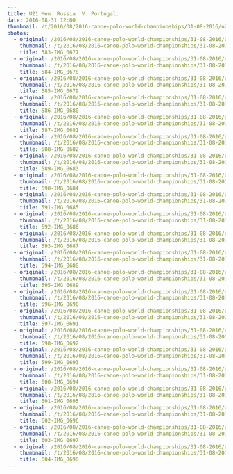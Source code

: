 ```yaml
---
title: U21 Men  Russia  V  Portugal.
date: 2016-08-31 12:00
thumbnail: /t/2016/08/2016-canoe-polo-world-championships/31-08-2016/u21-men-russia-v-portugal/583-img_0677.jpg
photos:
  - original: /2016/08/2016-canoe-polo-world-championships/31-08-2016/u21-men-russia-v-portugal/583-img_0677.jpg
    thumbnail: /t/2016/08/2016-canoe-polo-world-championships/31-08-2016/u21-men-russia-v-portugal/583-img_0677.jpg
    title: 583-IMG_0677
  - original: /2016/08/2016-canoe-polo-world-championships/31-08-2016/u21-men-russia-v-portugal/584-img_0678.jpg
    thumbnail: /t/2016/08/2016-canoe-polo-world-championships/31-08-2016/u21-men-russia-v-portugal/584-img_0678.jpg
    title: 584-IMG_0678
  - original: /2016/08/2016-canoe-polo-world-championships/31-08-2016/u21-men-russia-v-portugal/585-img_0679.jpg
    thumbnail: /t/2016/08/2016-canoe-polo-world-championships/31-08-2016/u21-men-russia-v-portugal/585-img_0679.jpg
    title: 585-IMG_0679
  - original: /2016/08/2016-canoe-polo-world-championships/31-08-2016/u21-men-russia-v-portugal/586-img_0680.jpg
    thumbnail: /t/2016/08/2016-canoe-polo-world-championships/31-08-2016/u21-men-russia-v-portugal/586-img_0680.jpg
    title: 586-IMG_0680
  - original: /2016/08/2016-canoe-polo-world-championships/31-08-2016/u21-men-russia-v-portugal/587-img_0681.jpg
    thumbnail: /t/2016/08/2016-canoe-polo-world-championships/31-08-2016/u21-men-russia-v-portugal/587-img_0681.jpg
    title: 587-IMG_0681
  - original: /2016/08/2016-canoe-polo-world-championships/31-08-2016/u21-men-russia-v-portugal/588-img_0682.jpg
    thumbnail: /t/2016/08/2016-canoe-polo-world-championships/31-08-2016/u21-men-russia-v-portugal/588-img_0682.jpg
    title: 588-IMG_0682
  - original: /2016/08/2016-canoe-polo-world-championships/31-08-2016/u21-men-russia-v-portugal/589-img_0683.jpg
    thumbnail: /t/2016/08/2016-canoe-polo-world-championships/31-08-2016/u21-men-russia-v-portugal/589-img_0683.jpg
    title: 589-IMG_0683
  - original: /2016/08/2016-canoe-polo-world-championships/31-08-2016/u21-men-russia-v-portugal/590-img_0684.jpg
    thumbnail: /t/2016/08/2016-canoe-polo-world-championships/31-08-2016/u21-men-russia-v-portugal/590-img_0684.jpg
    title: 590-IMG_0684
  - original: /2016/08/2016-canoe-polo-world-championships/31-08-2016/u21-men-russia-v-portugal/591-img_0685.jpg
    thumbnail: /t/2016/08/2016-canoe-polo-world-championships/31-08-2016/u21-men-russia-v-portugal/591-img_0685.jpg
    title: 591-IMG_0685
  - original: /2016/08/2016-canoe-polo-world-championships/31-08-2016/u21-men-russia-v-portugal/592-img_0686.jpg
    thumbnail: /t/2016/08/2016-canoe-polo-world-championships/31-08-2016/u21-men-russia-v-portugal/592-img_0686.jpg
    title: 592-IMG_0686
  - original: /2016/08/2016-canoe-polo-world-championships/31-08-2016/u21-men-russia-v-portugal/593-img_0687.jpg
    thumbnail: /t/2016/08/2016-canoe-polo-world-championships/31-08-2016/u21-men-russia-v-portugal/593-img_0687.jpg
    title: 593-IMG_0687
  - original: /2016/08/2016-canoe-polo-world-championships/31-08-2016/u21-men-russia-v-portugal/594-img_0688.jpg
    thumbnail: /t/2016/08/2016-canoe-polo-world-championships/31-08-2016/u21-men-russia-v-portugal/594-img_0688.jpg
    title: 594-IMG_0688
  - original: /2016/08/2016-canoe-polo-world-championships/31-08-2016/u21-men-russia-v-portugal/595-img_0689.jpg
    thumbnail: /t/2016/08/2016-canoe-polo-world-championships/31-08-2016/u21-men-russia-v-portugal/595-img_0689.jpg
    title: 595-IMG_0689
  - original: /2016/08/2016-canoe-polo-world-championships/31-08-2016/u21-men-russia-v-portugal/596-img_0690.jpg
    thumbnail: /t/2016/08/2016-canoe-polo-world-championships/31-08-2016/u21-men-russia-v-portugal/596-img_0690.jpg
    title: 596-IMG_0690
  - original: /2016/08/2016-canoe-polo-world-championships/31-08-2016/u21-men-russia-v-portugal/597-img_0691.jpg
    thumbnail: /t/2016/08/2016-canoe-polo-world-championships/31-08-2016/u21-men-russia-v-portugal/597-img_0691.jpg
    title: 597-IMG_0691
  - original: /2016/08/2016-canoe-polo-world-championships/31-08-2016/u21-men-russia-v-portugal/598-img_0692.jpg
    thumbnail: /t/2016/08/2016-canoe-polo-world-championships/31-08-2016/u21-men-russia-v-portugal/598-img_0692.jpg
    title: 598-IMG_0692
  - original: /2016/08/2016-canoe-polo-world-championships/31-08-2016/u21-men-russia-v-portugal/599-img_0693.jpg
    thumbnail: /t/2016/08/2016-canoe-polo-world-championships/31-08-2016/u21-men-russia-v-portugal/599-img_0693.jpg
    title: 599-IMG_0693
  - original: /2016/08/2016-canoe-polo-world-championships/31-08-2016/u21-men-russia-v-portugal/600-img_0694.jpg
    thumbnail: /t/2016/08/2016-canoe-polo-world-championships/31-08-2016/u21-men-russia-v-portugal/600-img_0694.jpg
    title: 600-IMG_0694
  - original: /2016/08/2016-canoe-polo-world-championships/31-08-2016/u21-men-russia-v-portugal/601-img_0695.jpg
    thumbnail: /t/2016/08/2016-canoe-polo-world-championships/31-08-2016/u21-men-russia-v-portugal/601-img_0695.jpg
    title: 601-IMG_0695
  - original: /2016/08/2016-canoe-polo-world-championships/31-08-2016/u21-men-russia-v-portugal/602-img_0696.jpg
    thumbnail: /t/2016/08/2016-canoe-polo-world-championships/31-08-2016/u21-men-russia-v-portugal/602-img_0696.jpg
    title: 602-IMG_0696
  - original: /2016/08/2016-canoe-polo-world-championships/31-08-2016/u21-men-russia-v-portugal/603-img_0697.jpg
    thumbnail: /t/2016/08/2016-canoe-polo-world-championships/31-08-2016/u21-men-russia-v-portugal/603-img_0697.jpg
    title: 603-IMG_0697
  - original: /2016/08/2016-canoe-polo-world-championships/31-08-2016/u21-men-russia-v-portugal/604-img_0698.jpg
    thumbnail: /t/2016/08/2016-canoe-polo-world-championships/31-08-2016/u21-men-russia-v-portugal/604-img_0698.jpg
    title: 604-IMG_0698
---
```

